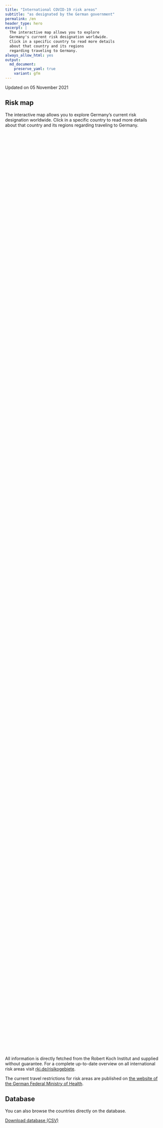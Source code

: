 ```yaml
---
title: "International COVID-19 risk areas"
subtitle: "as designated by the German government"
permalink: /en
header_type: hero
excerpt: |
  The interactive map allows you to explore
  Germany's current risk designation worldwide.
  Click in a specific country to read more details
  about that country and its regions
  regarding traveling to Germany.
always_allow_html: yes
output: 
  md_document:
    preserve_yaml: true
    variant: gfm
---
```


<!-- Modify _R/index_es.Rmd file instead -->

<p class="text-right font-weight-bold">

Updated on 05 November 2021

</p>

## Risk map

The interactive map allows you to explore Germany’s current risk
designation worldwide. Click in a specific country to read more details
about that country and its regions regarding traveling to Germany.

<div id="leaflet" class="leaflet html-widget" style="width:100%;height:75vh;">

</div>

<script src="https://corona-atlas.de/assets/data/locale_en.js"></script>

<script src="https://corona-atlas.de/assets/js/map.js"></script>

All information is directly fetched from the Robert Koch Institut and
supplied without guarantee. For a complete up-to-date overview on all
international risk areas visit
[rki.de/risikogebiete](https://rki.de/risikogebiete).

The current travel restrictions for risk areas are published on [the
website of the German Federal Ministry of
Health](https://www.bundesgesundheitsministerium.de/en/coronavirus/current-information-for-travellers).

## Database

You can also browse the countries directly on the database.

<div id="reactable" class="reactable html-widget" style="width:auto;height:auto;"></div>
<script type="application/json" data-for="reactable">{"x":{"tag":{"name":"Reactable","attribs":{"data":{"Country/Region":["Afghanistan","Angola","Albania","Andorra","United Arab Emirates","Argentina","Armenia","Antigua and Barbuda","Australia","Austria","Azerbaijan","Burundi","Belgium","Benin","Burkina Faso","Bangladesh","Bulgaria","Bahrain","Bahamas","Bosnia and Herzegovina","Belarus","Belize","Bolivia","Brazil","Barbados","Brunei","Bhutan","Botswana","Central African Republic","Canada","Switzerland","Chile","China","Cote D'Ivoire","Cameroon","Democratic Republic of The Congo","Congo","Colombia","Comoros","Cape Verde","Costa Rica","Cuba","Cyprus","Czechia","Germany","Djibouti","Dominica","Denmark","Dominican Republic","Algeria","Ecuador","Egypt","Eritrea","Spain","Estonia","Ethiopia","Finland","Fiji","France","Micronesia","Gabon","United Kingdom","Georgia","Ghana","Guinea","Gambia","Guinea-Bissau","Equatorial Guinea","Greece","Grenada","Guatemala","Guyana","Hong Kong","Honduras","Croatia","Haiti","Hungary","Indonesia","India","Ireland","Iran","Iraq","Iceland","Israel","Italy","Jamaica","Jordan","Japan","Kazakhstan","Kenya","Kyrgyzstan","Cambodia","Kiribati","Saint Kitts and Nevis","South Korea","Kuwait","Laos","Lebanon","Liberia","Libya","Saint Lucia","Liechtenstein","Sri Lanka","Lesotho","Lithuania","Luxembourg","Latvia","Morocco","Monaco","Moldova","Madagascar","Maldives","Mexico","Marshall Islands","North Macedonia","Mali","Malta","Myanmar/Burma","Montenegro","Mongolia","Mozambique","Mauritania","Mauritius","Malawi","Malaysia","Namibia","Niger","Nigeria","Nicaragua","Niue","Netherlands","Norway","Nepal","Nauru","New Zealand","Oman","Pakistan","Panama","Peru","Philippines","Palau","Papua New Guinea","Poland","North Korea","Portugal","Paraguay","Qatar","Romania","Russian Federation","Rwanda","Saudi Arabia","Sudan","Senegal","Singapore","Solomon Islands","Sierra Leone","El Salvador","San Marino","Somalia","Serbia","South Sudan","Sao Tome and Principe","Suriname","Slovakia","Slovenia","Sweden","Eswatini","Seychelles","Syria","Chad","Togo","Thailand","Tajikistan","Turkmenistan","Timor-Leste","Tonga","Trinidad and Tobago","Tunisia","Turkey","Tuvalu","United Republic of Tanzania","Uganda","Ukraine","Uruguay","United States","Uzbekistan","Vatican City","Saint Vincent and The Grenadines","Venezuela","Vietnam","Vanuatu","Samoa","Kosovo","Yemen","South Africa","Zambia","Zimbabwe"],"Risk level":["Not risk area","Not risk area","High risk area","Not risk area","Not risk area","Not risk area","High risk area","Not risk area","Not risk area","Not risk area","Not risk area","High risk area","Not risk area","Not risk area","Not risk area","Not risk area","High risk area","Not risk area","Not risk area","High risk area","High risk area","High risk area","Not risk area","Not risk area","High risk area","High risk area","Not risk area","Not risk area","Not risk area","Not risk area","Not risk area","Not risk area","Not risk area","Not risk area","High risk area","Not risk area","High risk area","Not risk area","Not risk area","Not risk area","High risk area","Not risk area","Not risk area","Not risk area",null,"Not risk area","High risk area","Not risk area","Not risk area","Not risk area","Not risk area","High risk area","Not risk area","Not risk area","High risk area","High risk area","Not risk area","Not risk area","High risk area","Not risk area","High risk area","High risk area","High risk area","Not risk area","Not risk area","Not risk area","Not risk area","Not risk area","Not risk area","Not risk area","High risk area","High risk area","Not risk area","Not risk area","High risk area","High risk area","Not risk area","Not risk area","Not risk area","High risk area","High risk area","Not risk area","Not risk area","Not risk area","Not risk area","Not risk area","Not risk area","Not risk area","Not risk area","Not risk area","Not risk area","Not risk area","Not risk area","High risk area","Not risk area","Not risk area","Not risk area","Not risk area","Not risk area","High risk area","Not risk area","Not risk area","Not risk area","Not risk area","High risk area","Not risk area","High risk area","Not risk area","Not risk area","High risk area","Not risk area","Not risk area","High risk area","Not risk area","High risk area","Not risk area","Not risk area","Not risk area","High risk area","High risk area","Not risk area","Not risk area","Not risk area","Not risk area","High risk area","Not risk area","Not risk area","Not risk area","High risk area","Not risk area","High risk area","Not risk area","Not risk area","Not risk area","Not risk area","Not risk area","Not risk area","Not risk area","Not risk area","High risk area","Not risk area","High risk area","Not risk area","High risk area","Not risk area","Not risk area","Not risk area","High risk area","High risk area","Not risk area","Not risk area","High risk area","Not risk area","High risk area","Not risk area","Not risk area","High risk area","Not risk area","Not risk area","High risk area","Not risk area","High risk area","High risk area","High risk area","High risk area","Not risk area","Not risk area","High risk area","High risk area","Not risk area","Not risk area","High risk area","High risk area","High risk area","Not risk area","Not risk area","High risk area","Not risk area","High risk area","Not risk area","High risk area","Not risk area","High risk area","Not risk area","High risk area","High risk area","Not risk area","High risk area","High risk area","High risk area","Not risk area","Not risk area","Not risk area","High risk area","Not risk area","Not risk area","Not risk area"],"Details":[null,null,"since 05 Sep 2021",null,null,null,"since 19 Sep 2021",null,null,null,null,"since 26 Sep 2021",null,null,null,null,"since 24 Oct 2021",null,null,"since 12 Sep 2021","since 03 Oct 2021","since 19 Sep 2021",null,null,"since 19 Sep 2021","since 10 Oct 2021",null,null,null,null,null,null,null,null,"since 24 Oct 2021",null,"since 24 Oct 2021",null,null,null,"since 09 May 2021",null,null,null,null,null,"since 22 Aug 2021",null,null,null,null,"since 24 Jan 2021",null,null,"since 10 Oct 2021","since 26 Sep 2021",null,null,"since 15 Aug 2021. The risk designation applies to the following regions: -French Guiana, since 15 Aug 2021; -New Caledonia, since 26 Sep 2021",null,"since 17 Oct 2021","since 07 Jul 2021","since 25 Jul 2021",null,null,null,null,null,null,null,"since 05 Sep 2021","since 19 Sep 2021",null,null,"since 24 Oct 2021","since 08 Aug 2021",null,null,null,"since 22 Aug 2021. The risk designation applies to the following regions: -Border, since 22 Aug 2021","since 24 Jan 2021",null,null,null,null,null,null,null,null,null,null,null,null,"since 29 Aug 2021",null,null,null,null,null,"since 18 Jul 2021",null,null,null,null,"since 03 Oct 2021",null,"since 10 Oct 2021",null,null,"since 19 Sep 2021",null,null,"since 08 Aug 2021",null,"since 22 Aug 2021",null,null,null,"since 15 Aug 2021","since 13 Jun 2021",null,null,null,null,"since 13 Jun 2021",null,null,null,"since 12 Sep 2021",null,"since 27 Jul 2021. The risk designation applies to the following regions: -Bonaire, since 27 Jul 2021; -Saba, since 27 Jul 2021; -Sint Eustatius, since 27 Jul 2021",null,null,null,null,null,null,null,null,"since 08 Aug 2021",null,"since 08 Aug 2021",null,"since 08 Aug 2021",null,null,null,"since 03 Oct 2021","since 07 Jul 2021",null,null,"since 31 Jan 2021",null,"since 24 Oct 2021",null,null,"since 03 Oct 2021",null,null,"since 05 Sep 2021",null,"since 17 Oct 2021","since 23 May 2021","since 31 Oct 2021","since 26 Sep 2021",null,null,"since 14 Feb 2021","since 31 Jan 2021",null,null,"since 08 Aug 2021","since 08 Aug 2021","since 08 Aug 2021",null,null,"since 08 Aug 2021",null,"since 17 Aug 2021",null,"since 14 Mar 2021",null,"since 10 Oct 2021",null,"since 15 Aug 2021","since 08 Aug 2021",null,"since 26 Sep 2021","since 19 Sep 2021","since 15 Aug 2021",null,null,null,"since 10 Oct 2021",null,null,null]},"columns":[{"accessor":"Country/Region","name":"Country/Region","type":"character"},{"accessor":"Risk level","name":"Risk level","type":"character"},{"accessor":"Details","name":"Details","type":"character"}],"filterable":true,"searchable":true,"defaultPageSize":10,"showPageSizeOptions":true,"pageSizeOptions":[10,25,50,100],"paginationType":"jump","showPageInfo":true,"minRows":1,"striped":true,"dataKey":"1a2ce399a17bf1324d9339d5b46a994d","key":"1a2ce399a17bf1324d9339d5b46a994d"},"children":[]},"class":"reactR_markup"},"evals":[],"jsHooks":[]}</script>

<p class="text-center my-5">

<a href="assets/dist/db_countries_risk_en.csv" class="btn btn-primary">Download
database (CSV)</a>

</p>
